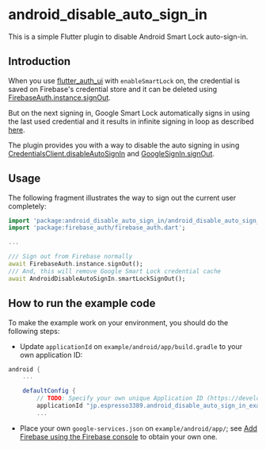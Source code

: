 # android_disable_auto_sign_in

This is a simple Flutter plugin to disable Android Smart Lock auto-sign-in.

## Introduction

When you use [flutter_auth_ui](https://pub.dev/packages/flutter_auth_ui) with `enableSmartLock` on, the credential is saved on Firebase's credential store and it can be deleted using [FirebaseAuth.instance.signOut](https://pub.dev/documentation/firebase_auth/latest/firebase_auth/FirebaseAuth/signOut.html).

But on the next signing in, Google Smart Lock automatically signs in using the last used credential and it results in infinite signing in loop as described [here](https://stackoverflow.com/a/55883159).

The plugin provides you with a way to disable the auto signing in using [CredentialsClient.disableAutoSignIn](https://developers.google.com/android/reference/com/google/android/gms/auth/api/credentials/CredentialsClient#disableAutoSignIn()) and [GoogleSignIn.signOut](https://developers.google.com/android/reference/com/google/android/gms/auth/api/signin/GoogleSignInClient#signOut()).

## Usage

The following fragment illustrates the way to sign out the current user completely:

```dart
import 'package:android_disable_auto_sign_in/android_disable_auto_sign_in.dart';
import 'package:firebase_auth/firebase_auth.dart';

...

/// Sign out from Firebase normally
await FirebaseAuth.instance.signOut();
/// And, this will remove Google Smart Lock credential cache
await AndroidDisableAutoSignIn.smartLockSignOut();
```

## How to run the example code

To make the example work on your environment, you should do the following steps:

- Update `applicationId` on `example/android/app/build.gradle` to your own application ID:

```gradle
android {
    ...

    defaultConfig {
        // TODO: Specify your own unique Application ID (https://developer.android.com/studio/build/application-id.html).
        applicationId "jp.espresso3389.android_disable_auto_sign_in_example"
        ...
```

-  Place your own `google-services.json` on `example/android/app/`; see [Add Firebase using the Firebase console](https://firebase.google.com/docs/android/setup#console) to obtain your own one.
